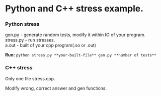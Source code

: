 <h1>Python and C++ stress example.</h1>

<h3>Python stress</h3>

gen.py - generate random tests, modify it within IO of your program. \
stress.py - run stresses. \
a.out - built of your cpp program(.so or .out)

**Run:** `python stress.py **your-built-file** gen.py **number of tests**
`
<h3>C++ stress</h3>

Only one file stress.cpp.

Modify wrong, correct answer and gen functions.